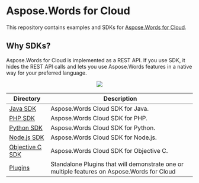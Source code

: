 # Aspose.Words for Cloud
This repository contains examples and SDKs for [Aspose.Words for Cloud](http://www.aspose.com/cloud/word-api.aspx).

## Why SDKs?
Aspose.Words for Cloud is implemented as a REST API. If you use SDK, it hides the REST API calls and lets you use Aspose.Words features in a native way for your preferred language.

<p align="center">
  <a title="Download complete Aspose.Words for Cloud source code" href="https://github.com/asposewords/Aspose_Words_Cloud/archive/master.zip">
	<img src="https://raw.github.com/AsposeExamples/java-examples-dashboard/master/images/downloadZip-Button-Large.png" />
  </a>
</p>

Directory | Description
--------- | -----------
[Java SDK](SDKs/Aspose.Words_Cloud_SDK_for_Java)  |  Aspose.Words Cloud SDK for Java.
[PHP SDK](SDKs/Aspose.Words_Cloud_SDK_for_PHP)  | Aspose.Words Cloud SDK for PHP.
[Python SDK](SDKs/Aspose.Words_Cloud_SDK_for_Python) | Aspose.Words Cloud SDK for Python.
[Node.js SDK](SDKs/Aspose.Words_Cloud_SDK_for_NodeJS) | Aspose.Words Cloud SDK for Node.js.
[Objective C SDK](SDKs/Aspose.Words_Cloud_SDK_for_ObjectiveC) | Aspose.Words Cloud SDK for Objective C. 
[Plugins](Plugins)  | Standalone Plugins that will demonstrate one or multiple features on Aspose.Words for Cloud

